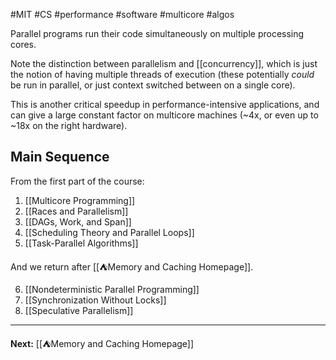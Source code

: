 #MIT #CS #performance #software #multicore #algos

Parallel programs run their code simultaneously on multiple processing cores.

Note the distinction between parallelism and [[concurrency]], which is just the notion of having multiple threads of execution (these potentially *could* be run in parallel, or just context switched between on a single core).

This is another critical speedup in performance-intensive applications, and can give a large constant factor on multicore machines (~4x, or even up to ~18x on the right hardware).

## Main Sequence

From the first part of the course:

1. [[Multicore Programming]]
2. [[Races and Parallelism]]
3. [[DAGs, Work, and Span]]
4. [[Scheduling Theory and Parallel Loops]]
5. [[Task-Parallel Algorithms]]

And we return after [[⛺Memory and Caching Homepage]].

6. [[Nondeterministic Parallel Programming]]
7. [[Synchronization Without Locks]]
8. [[Speculative Parallelism]]

---

**Next:** [[⛺Memory and Caching Homepage]]